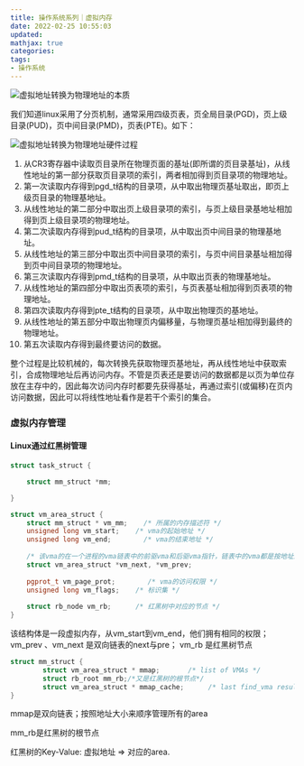 ```yaml
---
title: 操作系统系列｜虚拟内存
date: 2022-02-25 10:55:03
updated:
mathjax: true
categories:
tags: 
- 操作系统
---
```


![虚拟地址转换为物理地址的本质](https://pics7.baidu.com/feed/95eef01f3a292df5ed263835cecf2b6835a8732b.png?token=d3599f2975744c1d572bd6e62b2daf04)

我们知道linux采用了分页机制，通常采用四级页表，页全局目录(PGD)，页上级目录(PUD)，页中间目录(PMD)，页表(PTE)。如下：

![虚拟地址转换为物理地址硬件过程](https://pics2.baidu.com/feed/728da9773912b31b18d3813af7e64172dbb4e169.png?token=c455dcb1766f6df26c45bc14d987b355)

1. 从CR3寄存器中读取页目录所在物理页面的基址(即所谓的页目录基址)，从线性地址的第一部分获取页目录项的索引，两者相加得到页目录项的物理地址。
2. 第一次读取内存得到pgd_t结构的目录项，从中取出物理页基址取出，即页上级页目录的物理基地址。
3. 从线性地址的第二部分中取出页上级目录项的索引，与页上级目录基地址相加得到页上级目录项的物理地址。
4. 第二次读取内存得到pud_t结构的目录项，从中取出页中间目录的物理基地址。
5. 从线性地址的第三部分中取出页中间目录项的索引，与页中间目录基址相加得到页中间目录项的物理地址。
6. 第三次读取内存得到pmd_t结构的目录项，从中取出页表的物理基地址。
7. 从线性地址的第四部分中取出页表项的索引，与页表基址相加得到页表项的物理地址。
8. 第四次读取内存得到pte_t结构的目录项，从中取出物理页的基地址。
9. 从线性地址的第五部分中取出物理页内偏移量，与物理页基址相加得到最终的物理地址。
10. 第五次读取内存得到最终要访问的数据。

整个过程是比较机械的，每次转换先获取物理页基地址，再从线性地址中获取索引，合成物理地址后再访问内存。不管是页表还是要访问的数据都是以页为单位存放在主存中的，因此每次访问内存时都要先获得基址，再通过索引(或偏移)在页内访问数据，因此可以将线性地址看作是若干个索引的集合。

### 虚拟内存管理

#### Linux通过红黑树管理

```cpp
struct task_struct {

    struct mm_struct *mm;

}

struct vm_area_struct {
    struct mm_struct * vm_mm;    /* 所属的内存描述符 */
    unsigned long vm_start;    /* vma的起始地址 */
    unsigned long vm_end;        /* vma的结束地址 */
 
    /* 该vma的在一个进程的vma链表中的前驱vma和后驱vma指针，链表中的vma都是按地址来排序的*/
    struct vm_area_struct *vm_next, *vm_prev;
 
    pgprot_t vm_page_prot;        /* vma的访问权限 */
    unsigned long vm_flags;    /* 标识集 */
 
    struct rb_node vm_rb;      /* 红黑树中对应的节点 */
}
```

该结构体是一段虚拟内存，从vm_start到vm_end，他们拥有相同的权限；
vm_prev 、vm_next 是双向链表的next与pre；
vm_rb 是红黑树节点

```cpp
struct mm_struct {
        struct vm_area_struct * mmap;       /* list of VMAs */
        struct rb_root mm_rb;/*又是红黑树的根节点*/
        struct vm_area_struct * mmap_cache;      /* last find_vma result */
}
```

mmap是双向链表；按照地址大小来顺序管理所有的area

mm_rb是红黑树的根节点

红黑树的Key-Value: 虚拟地址 => 对应的area.
